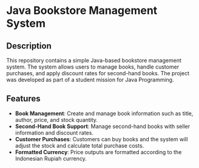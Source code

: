 # Java Bookstore Management System

## Description
This repository contains a simple Java-based bookstore management system. The system allows users to manage books, handle customer purchases, and apply discount rates for second-hand books. The project was developed as part of a student mission for Java Programming.

## Features
- **Book Management**: Create and manage book information such as title, author, price, and stock quantity.
- **Second-Hand Book Support**: Manage second-hand books with seller information and discount rates.
- **Customer Purchases**: Customers can buy books and the system will adjust the stock and calculate total purchase costs.
- **Formatted Currency**: Price outputs are formatted according to the Indonesian Rupiah currency.
